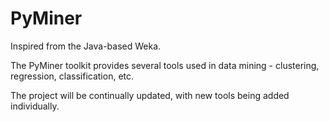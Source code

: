 PyMiner
=======

Inspired from the Java-based Weka. 

The PyMiner toolkit provides several tools used in data mining - clustering, regression, classification, etc.

The project will be continually updated, with new tools being added individually.